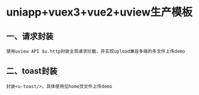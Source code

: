 # uniapp+vuex3+vue2+uview生产模板

## 一、请求封装
	使用uview API $u.http封装全局请求拦截，并实现upload兼容多端的多文件上传demo
## 二、toast封装
	封装<u-toast/>，具体使用见home页文件上传demo